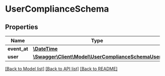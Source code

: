 # UserComplianceSchema

## Properties
Name | Type | Description | Notes
------------ | ------------- | ------------- | -------------
**event_at** | [**\DateTime**](\DateTime.md) | Event time. | 
**user** | [**\Swagger\Client\Model\UserComplianceSchemaUser**](UserComplianceSchemaUser.md) |  | 

[[Back to Model list]](../../README.md#documentation-for-models) [[Back to API list]](../../README.md#documentation-for-api-endpoints) [[Back to README]](../../README.md)

